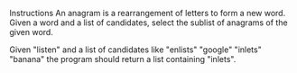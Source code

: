 Instructions
An anagram is a rearrangement of letters to form a new word. Given a word and a list of candidates, select the sublist of anagrams of the given word.

Given "listen" and a list of candidates like "enlists" "google" "inlets" "banana" the program should return a list containing "inlets".